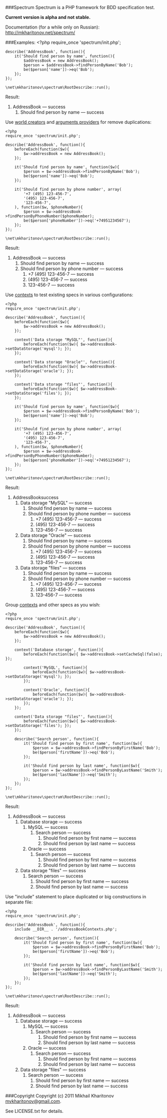 ###Spectrum
Spectrum is a PHP framework for BDD specification test.

**Current version is alpha and not stable.**

Documentation (for a while only on Russian): http://mkharitonov.net/spectrum/

###Examples:
    <?php
    require_once 'spectrum/init.php';

    describe('AddressBook', function(){
        it('Should find person by name', function(){
            $addressBook = new AddressBook();
            $person = $addressBook->findPersonByName('Bob');
            be($person['name'])->eq('Bob');
        });
    });

    \net\mkharitonov\spectrum\RootDescribe::run();

Result:

1. AddressBook — success
	1. Should find person by name — success

Use [world creators](http://mkharitonov.net/spectrum/#worlds) and [arguments providers](http://mkharitonov.net/spectrum/#arguments-providers) for remove duplications:

    <?php
    require_once 'spectrum/init.php';

    describe('AddressBook', function(){
        beforeEach(function($w){
            $w->addressBook = new AddressBook();
        });

        it('Should find person by name', function($w){
            $person = $w->addressBook->findPersonByName('Bob');
            be($person['name'])->eq('Bob');
        });

        it('Should find person by phone number', array(
            '+7 (495) 123-456-7',
            '(495) 123-456-7',
            '123-456-7',
        ), function($w, $phoneNumber){
            $person = $w->addressBook->findPersonByPhoneNumber($phoneNumber);
            be($person['phoneNumber'])->eq('+74951234567');
        });
    });

    \net\mkharitonov\spectrum\RootDescribe::run();

Result:

1. AddressBook — success
	1. Should find person by name — success
	2. Should find person by phone number — success
		1. +7 (495) 123-456-7 — success
		2. (495) 123-456-7 — success
		3. 123-456-7 — success

Use [contexts](http://mkharitonov.net/spectrum/#contexts) to test existing specs in various configurations:

    <?php
    require_once 'spectrum/init.php';

    describe('AddressBook', function(){
        beforeEach(function($w){
            $w->addressBook = new AddressBook();
        });

        context('Data storage "MySQL"', function(){
            beforeEach(function($w){ $w->addressBook->setDataStorage('mysql'); });
        });

        context('Data storage "Oracle"', function(){
            beforeEach(function($w){ $w->addressBook->setDataStorage('oracle'); });
        });

        context('Data storage "files"', function(){
            beforeEach(function($w){ $w->addressBook->setDataStorage('files'); });
        });

        it('Should find person by name', function($w){
            $person = $w->addressBook->findPersonByName('Bob');
            be($person['name'])->eq('Bob');
        });

        it('Should find person by phone number', array(
        	'+7 (495) 123-456-7',
        	'(495) 123-456-7',
        	'123-456-7',
        ), function($w, $phoneNumber){
            $person = $w->addressBook->findPersonByPhoneNumber($phoneNumber);
            be($person['phoneNumber'])->eq('+74951234567');
        });
    });

    \net\mkharitonov\spectrum\RootDescribe::run();

Result:

1. AddressBooksuccess
	1. Data storage "MySQL" — success
		1. Should find person by name — success
		2. Should find person by phone number — success
			1. +7 (495) 123-456-7 — success
			2. (495) 123-456-7 — success
			3. 123-456-7 — success
	2. Data storage "Oracle" — success
		1. Should find person by name — success
		2. Should find person by phone number — success
			1. +7 (495) 123-456-7 — success
			2. (495) 123-456-7 — success
			3. 123-456-7 — success
	3. Data storage "files" — success
		1. Should find person by name — success
		2. Should find person by phone number — success
			1. +7 (495) 123-456-7 — success
			2. (495) 123-456-7 — success
			3. 123-456-7 — success

Group [contexts](http://mkharitonov.net/spectrum/#contexts) and other specs as you wish:

    <?php
    require_once 'spectrum/init.php';

    describe('AddressBook', function(){
        beforeEach(function($w){
            $w->addressBook = new AddressBook();
        });

		context('Database storage', function(){
			beforeEach(function($w){ $w->addressBook->setCacheSql(false); });

			context('MySQL', function(){
				beforeEach(function($w){ $w->addressBook->setDataStorage('mysql'); });
			});

			context('Oracle', function(){
				beforeEach(function($w){ $w->addressBook->setDataStorage('oracle'); });
			});
		});

        context('Data storage "files"', function(){
            beforeEach(function($w){ $w->addressBook->setDataStorage('files'); });
        });

		describe('Search person', function(){
			it('Should find person by first name', function($w){
				$person = $w->addressBook->findPersonByFirstName('Bob');
				be($person['firstName'])->eq('Bob');
			});

			it('Should find person by last name', function($w){
				$person = $w->addressBook->findPersonByLastName('Smith');
				be($person['lastName'])->eq('Smith');
			});
        });
    });

    \net\mkharitonov\spectrum\RootDescribe::run();

Result:

1. AddressBook — success
	1. Database storage — success
		1. MySQL — success
			1. Search person — success
				1. Should find person by first name — success
				2. Should find person by last name — success
		2. Oracle — success
			1. Search person — success
				1. Should find person by first name — success
				2. Should find person by last name — success
	2. Data storage "files" — success
		1. Search person — success
			1. Should find person by first name — success
			2. Should find person by last name — success

Use "include" statement to place duplicated or big constructions in separate file:

    <?php
    require_once 'spectrum/init.php';

    describe('AddressBook', function(){
    	include __DIR__ . '/addressBookContexts.php';

		describe('Search person', function(){
			it('Should find person by first name', function($w){
				$person = $w->addressBook->findPersonByFirstName('Bob');
				be($person['firstName'])->eq('Bob');
			});

			it('Should find person by last name', function($w){
				$person = $w->addressBook->findPersonByLastName('Smith');
				be($person['lastName'])->eq('Smith');
			});
        });
    });

    \net\mkharitonov\spectrum\RootDescribe::run();

Result:

1. AddressBook — success
	1. Database storage — success
		1. MySQL — success
			1. Search person — success
				1. Should find person by first name — success
				2. Should find person by last name — success
		2. Oracle — success
			1. Search person — success
				1. Should find person by first name — success
				2. Should find person by last name — success
	2. Data storage "files" — success
		1. Search person — success
			1. Should find person by first name — success
			2. Should find person by last name — success

###Copyright
Copyright (c) 2011 Mikhail Kharitonov <mvkharitonov@gmail.com>.

See LICENSE.txt for details.